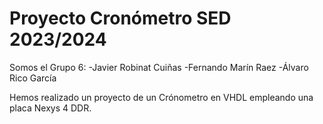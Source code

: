 # Proyecto Cronómetro SED 2023/2024

Somos el Grupo 6:
-Javier Robinat Cuiñas
-Fernando Marín Raez
-Álvaro Rico García

Hemos realizado un proyecto de un Crónometro en VHDL empleando una placa Nexys 4 DDR.
